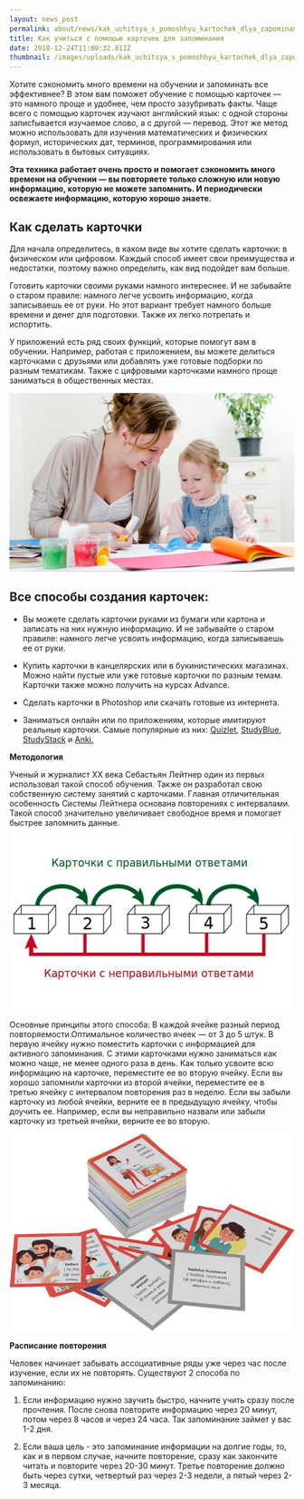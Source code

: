 ```yaml
---
layout: news_post
permalink: about/news/kak_uchitsya_s_pomoshhyu_kartochek_dlya_zapominaniya/index.html
title: Как учиться с помощью карточек для запоминания
date: 2018-12-24T11:00:32.811Z
thumbnail: /images/uploads/kak_uchitsya_s_pomoshhyu_kartochek_dlya_zapominaniya-01.jpg
---
```

Хотите сэкономить много времени на обучении и запоминать все эффективнее? В этом вам поможет обучение с помощью карточек — это намного проще и удобнее, чем просто зазубривать факты. Чаще всего с помощью карточек изучают английский язык: с одной стороны записfывается изучаемое слово, а с другой — перевод. Этот же метод можно использовать для изучения математических и физических формул, исторических дат, терминов, программирования или использовать в бытовых ситуациях.

**Эта техника работает очень просто и помогает сэкономить много времени на обучении — вы повторяете только сложную или новую информацию, которую не можете запомнить. И периодически освежаете информацию, которую хорошо знаете.**

## Как сделать карточки

Для начала определитесь, в каком виде вы хотите сделать карточки: в физическом или цифровом. Каждый способ имеет свои преимущества и недостатки, поэтому важно определить, как вид подойдет вам больше.

Готовить карточки своими руками намного интереснее. И не забывайте о старом правиле: намного легче усвоить информацию, когда записываешь ее от руки. Но этот вариант требует намного больше времени и денег для подготовки. Также их легко потрепать и испортить.

У приложений есть ряд своих функций, которые помогут вам в обучении. Например, работая с приложением, вы можете делиться карточками с друзьями или добавлять уже готовые подборки по разным тематикам. Также с цифровыми карточками намного проще заниматься в общественных местах.

![](/images/uploads/kak_uchitsya_s_pomoshhyu_kartochek_dlya_zapominaniya-02.jpg)

## Все способы создания карточек:

- Вы можете сделать карточки руками из бумаги или картона и записать на них нужную информацию. И не забывайте о старом правиле: намного легче усвоить информацию, когда записываешь ее от руки.

- Купить карточки в канцелярских или в букинистических магазинах. Можно найти пустые или уже готовые карточки по разным темам. Карточки также можно получить на курсах Advance.

- Сделать карточки в Photoshop или скачать готовые из интернета.
- Заниматься онлайн или по приложениям, которые имитируют реальные карточки. Самые популярные из них: [Quizlet](https://quizlet.com/ru), [StudyBlue](https://www.studyblue.com/), [StudyStack](https://www.studystack.com/) и [Anki.](https://apps.ankiweb.net/)

**Методология**

Ученый и журналист XX века Себастьян Лейтнер один из первых использовал такой способ обучения. Также он разработал свою собственную систему занятий с карточками. Главная отличительная особенность Системы Лейтнера основана повторениях с интервалами. Такой способ значительно увеличивает свободное время и помогает быстрее запомнить данные.

![](/images/uploads/kak_uchitsya_s_pomoshhyu_kartochek_dlya_zapominaniya-03.jpg)

Основные принципы этого способа:
В каждой ячейке разный период повторяемости.Оптимальное количество ячеек — от 3 до 5 штук.
В первую ячейку нужно поместить карточки с информацией для активного запоминания. С этими карточками нужно заниматься как можно чаще, не менее одного раза в день. Как только усвоите всю информацию на карточке, переместите ее во вторую ячейку.
Если вы хорошо запомнили карточки из второй ячейки, переместите ее в третью ячейку с интервалом повторения раз в неделю.
Если вы забыли карточку из любой ячейки, верните ее в предыдущую ячейку, чтобы доучить ее. Например, если вы неправильно назвали или забыли карточку из третьей ячейки, верните ее во вторую.

![](/images/uploads/kak_uchitsya_s_pomoshhyu_kartochek_dlya_zapominaniya-04.jpg)

**Расписание повторения**

Человек начинает забывать ассоциативные ряды уже через час после изучение, если их не повторять. Существуют 2 способа по запоминанию:

1. Если информацию нужно заучить быстро, начните учить сразу после прочтения. После снова повторите информацию через 20 минут, потом через 8 часов и через 24 часа. Так запоминание займет у вас 1-2 дня.

2. Если ваша цель - это запоминание информации на долгие годы, то, как и в первом случае, начните повторение, сразу как закончите читать и повторите через 20-30 минут. Третье повторение должно быть через сутки, четвертый раз через 2-3 недели, а пятый через 2-3 месяца.

